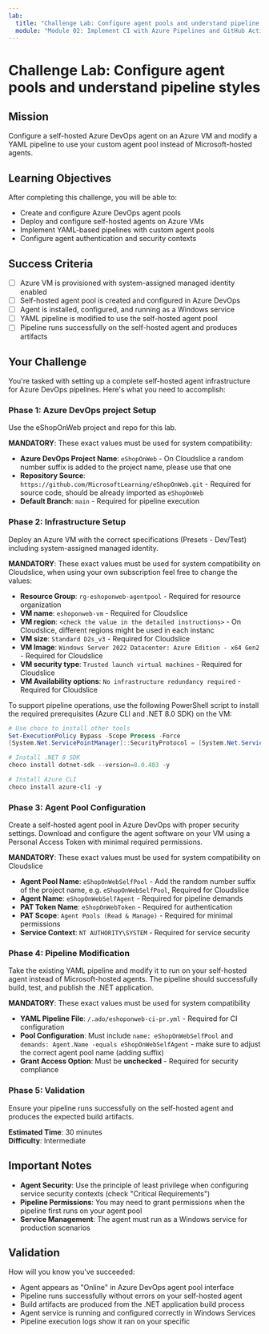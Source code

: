 ```yaml
---
lab:
  title: "Challenge Lab: Configure agent pools and understand pipeline styles"
  module: "Module 02: Implement CI with Azure Pipelines and GitHub Actions"
---
```


# Challenge Lab: Configure agent pools and understand pipeline styles

## Mission

Configure a self-hosted Azure DevOps agent on an Azure VM and modify a YAML pipeline to use your custom agent pool instead of Microsoft-hosted agents.

## Learning Objectives

After completing this challenge, you will be able to:

- Create and configure Azure DevOps agent pools
- Deploy and configure self-hosted agents on Azure VMs
- Implement YAML-based pipelines with custom agent pools
- Configure agent authentication and security contexts

## Success Criteria

- [ ] Azure VM is provisioned with system-assigned managed identity enabled
- [ ] Self-hosted agent pool is created and configured in Azure DevOps
- [ ] Agent is installed, configured, and running as a Windows service
- [ ] YAML pipeline is modified to use the self-hosted agent pool
- [ ] Pipeline runs successfully on the self-hosted agent and produces artifacts

## Your Challenge

You're tasked with setting up a complete self-hosted agent infrastructure for Azure DevOps pipelines. Here's what you need to accomplish:

### Phase 1: Azure DevOps project Setup

Use the eShopOnWeb project and repo for this lab.

**MANDATORY**: These exact values must be used for system compatibility:
- **Azure DevOps Project Name**: `eShopOnWeb` - On Cloudslice a random number suffix is added to the project name, please use that one
- **Repository Source**: `https://github.com/MicrosoftLearning/eShopOnWeb.git` - Required for source code, should be already imported as `eShopOnWeb`
- **Default Branch**: `main` - Required for pipeline execution

### Phase 2: Infrastructure Setup

Deploy an Azure VM with the correct specifications (Presets - Dev/Test) including system-assigned managed identity.

**MANDATORY**: These exact values must be used for system compatibility on Cloudslice, when using your own subscription feel free to change the values:
- **Resource Group**: `rg-eshoponweb-agentpool` - Required for resource organization
- **VM name**: `eshoponweb-vm` - Required for Cloudslice
- **VM region**: `<check the value in the detailed instructions>` - On Cloudslice, different regions might be used in each instanc 
- **VM size**: `Standard D2s_v3` - Required for Cloudslice
- **VM Image**: `Windows Server 2022 Datacenter: Azure Edition - x64 Gen2` - Required for Cloudslice
- **VM security type**: `Trusted launch virtual machines` - Required for Cloudslice
- **VM Availability options**: `No infrastructure redundancy required` - Required for Cloudslice

To support pipeline operations, use the following PowerShell script to install the required prerequisites (Azure CLI and .NET 8.0 SDK) on the VM:

```powershell
# Use choco to install other tools
Set-ExecutionPolicy Bypass -Scope Process -Force
[System.Net.ServicePointManager]::SecurityProtocol = [System.Net.ServicePointManager]::SecurityProtocol -bor 3072; Invoke-Expression ((New-Object System.Net.WebClient).DownloadString('https://community.chocolatey.org/install.ps1'))

# Install .NET 8 SDK
choco install dotnet-sdk --version=8.0.403 -y

# Install Azure CLI
choco install azure-cli -y
```

### Phase 3: Agent Pool Configuration

Create a self-hosted agent pool in Azure DevOps with proper security settings. Download and configure the agent software on your VM using a Personal Access Token with minimal required permissions.

**MANDATORY**: These exact values must be used for system compatibility on Cloudslice
- **Agent Pool Name**: `eShopOnWebSelfPool` - Add the random number suffix of the project name, e.g. `eShopOnWebSelfPool`, Required for Cloudslice
- **Agent Name**: `eShopOnWebSelfAgent` - Required for pipeline demands
- **PAT Token Name**: `eShopOnWebToken` - Required for authentication
- **PAT Scope**: `Agent Pools (Read & Manage)` - Required for minimal permissions
- **Service Context**: `NT AUTHORITY\SYSTEM` - Required for service security
  
### Phase 4: Pipeline Modification

Take the existing YAML pipeline and modify it to run on your self-hosted agent instead of Microsoft-hosted agents. The pipeline should successfully build, test, and publish the .NET application.

**MANDATORY**: These exact values must be used for system compatibility
- **YAML Pipeline File**: `/.ado/eshoponweb-ci-pr.yml` - Required for CI configuration
- **Pool Configuration**: Must include `name: eShopOnWebSelfPool` and `demands: Agent.Name -equals eShopOnWebSelfAgent` - make sure to adjust the correct agent pool name (adding suffix)
- **Grant Access Option**: Must be **unchecked** - Required for security compliance

### Phase 5: Validation

Ensure your pipeline runs successfully on the self-hosted agent and produces the expected build artifacts.

**Estimated Time**: 30 minutes  
**Difficulty**: Intermediate

## Important Notes

- **Agent Security**: Use the principle of least privilege when configuring service security contexts (check "Critical Requirements")
- **Pipeline Permissions**: You may need to grant permissions when the pipeline first runs on your agent pool
- **Service Management**: The agent must run as a Windows service for production scenarios

## Validation

How will you know you've succeeded:

- Agent appears as "Online" in Azure DevOps agent pool interface
- Pipeline runs successfully without errors on your self-hosted agent
- Build artifacts are produced from the .NET application build process
- Agent service is running and configured correctly in Windows Services
- Pipeline execution logs show it ran on your specific
